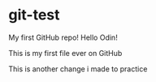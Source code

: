 # git-test
My first GitHub repo!
Hello Odin!

This is my first file ever on GitHub

This is another change i made to practice